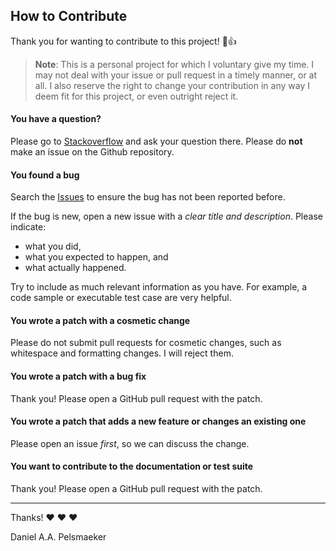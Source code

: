 ## How to Contribute
Thank you for wanting to contribute to this project! :tada::+1:

> **Note**: This is a personal project for which I voluntary give my time.
> I may not deal with your issue or pull request in a timely manner, or at all.
> I also reserve the right to change your contribution in any way I deem fit
> for this project, or even outright reject it.

#### **You have a question?**
Please go to [Stackoverflow](https://stackoverflow.com/) and ask your question there.
Please do **not** make an issue on the Github repository.

#### **You found a bug**
Search the [Issues](https://github.com/Virtlink/disjoint-map/issues) to ensure the bug has not been reported before.

If the bug is new, open a new issue with a _clear title and description_.
Please indicate:
- what you did,
- what you expected to happen, and
- what actually happened.

Try to include as much relevant information as you have.
For example, a code sample or executable test case are very helpful.


#### **You wrote a patch with a cosmetic change**
Please do not submit pull requests for cosmetic changes,
such as whitespace and formatting changes.
I will reject them.


#### **You wrote a patch with a bug fix**
Thank you! Please open a GitHub pull request with the patch.


#### **You wrote a patch that adds a new feature or changes an existing one**
Please open an issue _first_, so we can discuss the change.


#### **You want to contribute to the documentation or test suite**
Thank you! Please open a GitHub pull request with the patch.

---

Thanks! :heart: :heart: :heart:

Daniel A.A. Pelsmaeker